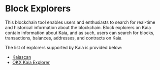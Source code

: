 # Block Explorers

This blockchain tool enables users and enthusiasts to search for real-time and historical information about the blockchain. Block explorers on Kaia contain information about Kaia, and as such, users can search for blocks, transactions, balances, addresses, and contracts on Kaia.

The list of explorers supported by Kaia is provided below:

- [Kaiascan](https://www.kaiascan.io/)
- [OKX Kaia Explorer](https://www.okx.com/web3/explorer/kaia)
